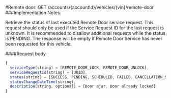 #Remote door: GET /accounts/{accountId}/vehicles/{vin}/remote-door
###Implementation Notes


Retrieve the status of last executed Remote Door service request. This request should only be used if the Service Request ID for the last request is unknown.
It is recommended to disallow additional requests while the status is PENDING.
The response will be empty if Remote Door Service has never been requested for this vehicle.


####Request body
```javascript
{
  serviceType(string) = [REMOTE_DOOR_LOCK, REMOTE_DOOR_UNLOCK],
  serviceRequestId(string) = [UUID],
  status(string) = [SUCCESS, PENDING, SCHEDULED, FAILED, CANCELLATION_SUCCESS, CANCELLATION_FAILED],
  statusChangeDateTime(string),
  description(string, optional) = [Door ajar, Door already locked]
}

```